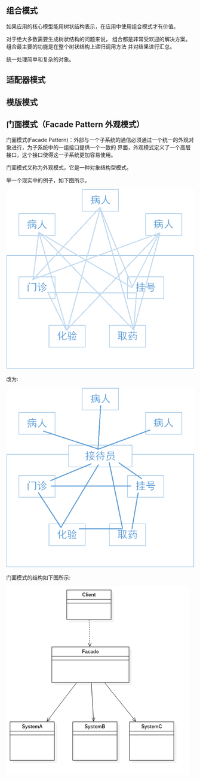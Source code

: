 ## 组合模式
如果应用的核心模型能用树状结构表示，在应用中使用组合模式才有价值。

对于绝大多数需要生成树状结构的问题来说， 组合都是非常受欢迎的解决方案。 组合最主要的功能是在整个树状结构上递归调用方法
并对结果进行汇总。

统一处理简单和复杂的对象。

## 适配器模式

## 模版模式

## 门面模式（Facade Pattern 外观模式）
门面模式(Facade Pattern)：外部与一个子系统的通信必须通过一个统一的外观对象进行，为子系统中的一组接口提供一个一致的
界面，外观模式定义了一个高层接口，这个接口使得这一子系统更加容易使用。

门面模式又称为外观模式，它是一种对象结构型模式。

举一个现实中的例子，如下图所示。

![facade1](../pics/facade1.png)

改为:

![facade2](../pics/facade2.png)

门面模式的结构如下图所示:

![facade3](../pics/facade3.png)



